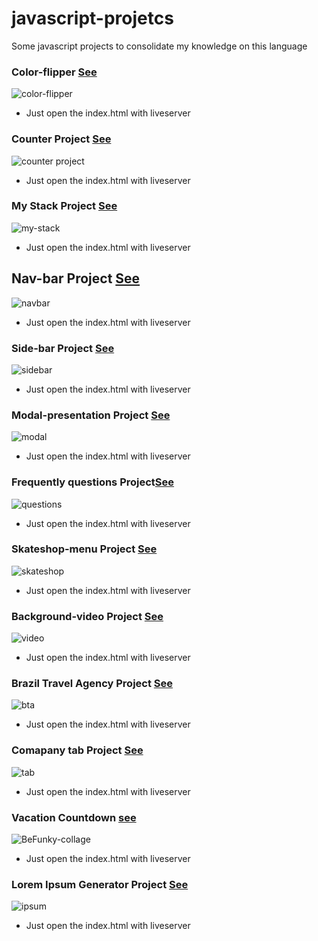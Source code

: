# javascript-projetcs
Some javascript projects to consolidate my knowledge on this language

### Color-flipper [See](/collor-flipper)
![color-flipper](https://user-images.githubusercontent.com/69260226/140983042-97c69cc7-3756-4a44-9163-d5980fe52439.png)
 - Just open the index.html with liveserver


### Counter Project [See](/counter-project)
![counter project](https://user-images.githubusercontent.com/69260226/140988885-1d69dca8-efb3-46fa-9f4d-e4310e1402a7.png)
- Just open the index.html with liveserver

### My Stack Project [See](/my-stack)
![my-stack](https://user-images.githubusercontent.com/69260226/141014129-010eb86b-7432-4992-a745-2b083c2af14d.png)
- Just open the index.html with liveserver
## Nav-bar Project [See](/nav-bar)
![navbar](https://user-images.githubusercontent.com/69260226/141141007-281bf142-81ac-47f9-9f1a-a7277754992c.png)
- Just open the index.html with liveserver

### Side-bar Project [See](/side-bar)
![sidebar](https://user-images.githubusercontent.com/69260226/141141524-a48bd02d-adf8-47d2-b9b7-3e25b4264b23.png)
- Just open the index.html with liveserver

### Modal-presentation Project [See](/modal-presentation)
![modal](https://user-images.githubusercontent.com/69260226/141149092-f6f7ba65-1842-4b92-a055-e9b56d6e0bd2.png)
- Just open the index.html with liveserver

### Frequently questions Project[See](/questions-project)
![questions](https://user-images.githubusercontent.com/69260226/141479026-bea7f243-c45e-4847-aa55-3f4856252e69.png)
- Just open the index.html with liveserver

### Skateshop-menu Project [See](/skateshop-menu)
![skateshop](https://user-images.githubusercontent.com/69260226/141516745-9d0eb5cc-6c8c-4c0e-b386-daa1ed195384.png)
- Just open the index.html with liveserver


### Background-video Project [See](/video-background)
![video](https://user-images.githubusercontent.com/69260226/141538164-809bce88-e492-46d0-b8d5-a67877eb5b86.png)
- Just open the index.html with liveserver

### Brazil Travel Agency Project [See](/brazil-travel-agency)
![bta](https://user-images.githubusercontent.com/69260226/142199949-cfa2110d-5a2f-4611-8321-da9ad7fb0267.png)
- Just open the index.html with liveserver


### Comapany tab Project [See](/comapany-tab)
![tab](https://user-images.githubusercontent.com/69260226/142421519-c4a6979f-f0d9-4fd8-ba74-ef54f895f8a5.png)
- Just open the index.html with liveserver

### Vacation Countdown [see](/vacation-countdown)
![BeFunky-collage](https://user-images.githubusercontent.com/69260226/142438885-f95478dd-ff76-4b6a-8412-d5c88b04ec1b.png)
- Just open the index.html with liveserver

### Lorem Ipsum Generator Project [See](/lorem-generator)
![ipsum](https://user-images.githubusercontent.com/69260226/142448112-ef11b75f-23c0-4691-ad56-83472baab07c.png)
- Just open the index.html with liveserver

